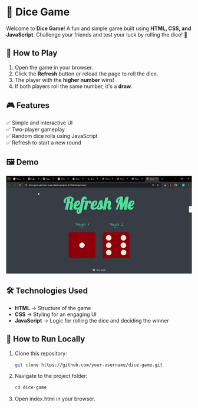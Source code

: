# 🎲 Dice Game

Welcome to **Dice Game**! A fun and simple game built using **HTML, CSS, and JavaScript**. Challenge your friends and test your luck by rolling the dice! 🎯

## 🚀 How to Play
1. Open the game in your browser.
2. Click the **Refresh** button or reload the page to roll the dice.
3. The player with the **higher number** wins!
4. If both players roll the same number, it's a **draw**.

## 🎮 Features
✅ Simple and interactive UI  
✅ Two-player gameplay  
✅ Random dice rolls using JavaScript  
✅ Refresh to start a new round  

## 🖼 Demo
![Demo](asset/Demo.gif)

## 🛠 Technologies Used
- **HTML** → Structure of the game  
- **CSS** → Styling for an engaging UI  
- **JavaScript** → Logic for rolling the dice and deciding the winner  

## 📂 How to Run Locally
1. Clone this repository:  
   ```bash
   git clone https://github.com/your-username/dice-game.git

2. Navigate to the project folder:
   ```bash
   cd dice-game

3. Open index.html in your browser.
